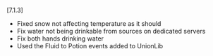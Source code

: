 [7.1.3]
- Fixed snow not affecting temperature as it should
- Fix water not being drinkable from sources on dedicated servers
- Fix both hands drinking water
- Used the Fluid to Potion events added to UnionLib